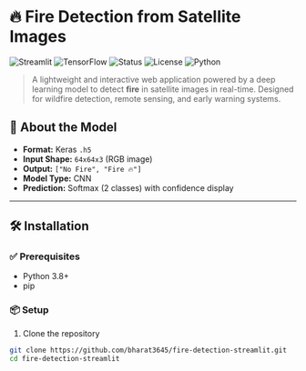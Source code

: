 # 🔥 Fire Detection from Satellite Images

![Streamlit](https://img.shields.io/badge/Built%20With-Streamlit-red?logo=streamlit)
![TensorFlow](https://img.shields.io/badge/Model-TensorFlow-blue?logo=tensorflow)
![Status](https://img.shields.io/badge/Status-Production-green)
![License](https://img.shields.io/badge/License-MIT-lightgrey)
![Python](https://img.shields.io/badge/Python-3.8%2B-blue?logo=python)

> A lightweight and interactive web application powered by a deep learning model to detect **fire** in satellite images in real-time. Designed for wildfire detection, remote sensing, and early warning systems.



## 🧠 About the Model

- **Format:** Keras `.h5`
- **Input Shape:** `64x64x3` (RGB image)
- **Output:** `["No Fire", "Fire 🔥"]`
- **Model Type:** CNN
- **Prediction:** Softmax (2 classes) with confidence display

---

## 🛠️ Installation

### ✅ Prerequisites

- Python 3.8+
- pip

### 📦 Setup

1. Clone the repository

```bash
git clone https://github.com/bharat3645/fire-detection-streamlit.git
cd fire-detection-streamlit
